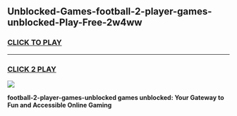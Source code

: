 
## Unblocked-Games-football-2-player-games-unblocked-Play-Free-2w4ww
<h3>
<a href="https://premium76.site?title=football-2-player-games-unblocked&ref=21A">CLICK TO PLAY</a></h3>
<hr>

<h3>
<a href="https://premium76.site?title=football-2-player-games-unblocked&ref=21A">CLICK 2 PLAY</a>
  
</h3>

<a href="https://premium76.site?title=football-2-player-games-unblocked&ref=21A"><img src="https://clearcache.store/games.png"></a>


**football-2-player-games-unblocked games unblocked: Your Gateway to Fun and Accessible Online Gaming**
